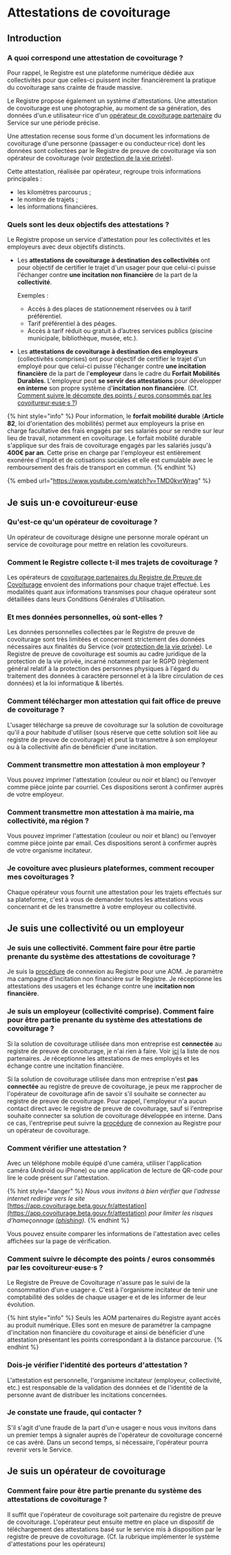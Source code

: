 # Attestations de covoiturage

## Introduction

### A quoi correspond une attestation de covoiturage ? 

Pour rappel, le Registre est une plateforme numérique dédiée aux collectivités pour que celles-ci puissent inciter financièrement la pratique du covoiturage sans crainte de fraude massive.  
  
Le Registre propose également un système d'attestations. Une attestation de covoiturage est une photographie, au moment de sa génération, des données d'un.e utilisateur‧rice d'un [opérateur de covoiturage partenaire](http://covoiturage.beta.gouv.fr/#operateurs) du Service sur une période précise.

Une attestation recense sous forme d'un document les informations de covoiturage d'une personne \(passager‧e ou conducteur‧rice\) dont les données sont collectées par le Registre de preuve de covoiturage via son opérateur de covoiturage \(voir [protection de la vie privée](https://registre-preuve-de-covoiturage.gitbook.io/produit/protectiondonnees)\).

Cette attestation, réalisée par opérateur, regroupe trois informations principales :

* les kilomètres parcourus ; 
* le nombre de trajets ;
* les informations financières.

### Quels sont les deux objectifs des attestations ? 

Le Registre propose un service d'attestation pour les collectivités et les employeurs avec deux objectifs distincts. 

* Les **attestations de covoiturage à destination des collectivités** ont pour objectif de certifier le trajet d'un usager pour que celui-ci puisse l'échanger contre **une incitation non financière** de la part de la **collectivité**.   
  
  Exemples : 

  * Accès à des places de stationnement réservées ou à tarif préférentiel.
  * Tarif préférentiel à des péages.
  * Accès à tarif réduit ou gratuit à d’autres services publics \(piscine municipale, bibliothèque, musée, etc.\).

* Les **attestations de covoiturage à destination des employeurs** \(collectivités comprises\) ont pour objectif de certifier le trajet d'un employé pour que celui-ci puisse l'échanger contre **une incitation financière** de la part de l'**employeur** dans le cadre du **Forfait Mobilités Durables**.  L'employeur peut **se servir des attestations** pour développer **en interne** son propre système d'**incitation non financière**. \(Cf. [Comment suivre le décompte des points / euros consommés par les covoitureur‧euse‧s ?](https://registre-preuve-de-covoiturage.gitbook.io/produit/boite-a-outils/attestations-de-covoiturage#comment-suivre-le-decompte-des-points-euros-consommes-par-les-covoitureur-euse-s)\)

{% hint style="info" %}
Pour information, le **forfait mobilité durable** \(**Article 82**, loi d'orientation des mobilités\) permet aux employeurs la prise en charge facultative des frais engagés par ses salariés pour se rendre sur leur lieu de travail, notamment en covoiturage. Le forfait mobilité durable s'applique sur des frais de covoiturage engagés par les salariés jusqu'à **400€ par an**. Cette prise en charge par l'employeur est entièrement exonérée d'impôt et de cotisations sociales et elle est cumulable avec le remboursement des frais de transport en commun.
{% endhint %}



{% embed url="https://www.youtube.com/watch?v=TMD0kvrWrag" %}

## Je suis un‧e covoitureur‧euse

### Qu'est-ce qu'un opérateur de covoiturage ?

Un opérateur de covoiturage désigne une personne morale opérant un service de covoiturage pour mettre en relation les covoitureurs.

### Comment le Registre collecte t-il mes trajets de covoiturage ?

Les opérateurs de [covoiturage partenaires du Registre de Preuve de Covoiturage](http://covoiturage.beta.gouv.fr/#operateurs) envoient des informations pour chaque trajet effectué. Les modalités quant aux informations transmises pour chaque opérateur sont détaillées dans leurs Conditions Générales d'Utilisation.

### Et mes données personnelles, où sont-elles ?

Les données personnelles collectées par le Registre de preuve de covoiturage sont très limitées et concernent strictement des données nécessaires aux finalités du Service \(voir [protection de la vie privée](https://registre-preuve-de-covoiturage.gitbook.io/produit/protectiondonnees)\). Le Registre de preuve de covoiturage est soumis au cadre juridique de la protection de la vie privée, incarné notamment par le RGPD \(règlement général relatif à la protection des personnes physiques à l'égard du traitement des données à caractère personnel et à la libre circulation de ces données\) et la loi informatique & libertés.

### Comment télécharger mon attestation qui fait office de preuve de covoiturage ?

L'usager télécharge sa preuve de covoiturage sur la solution de covoiturage qu'il a pour habitude d'utiliser \(sous réserve que cette solution soit liée au registre de preuve de covoiturage\) et peut la transmettre à son employeur ou à la collectivité afin de bénéficier d'une incitation.

### Comment transmettre mon attestation à mon employeur ?

Vous pouvez imprimer l'attestation \(couleur ou noir et blanc\) ou l'envoyer comme pièce jointe par courriel. Ces dispositions seront à confirmer auprès de votre employeur.

### Comment transmettre mon attestation à ma mairie, ma collectivité, ma région ?

Vous pouvez imprimer l'attestation \(couleur ou noir et blanc\) ou l'envoyer comme pièce jointe par email. Ces dispositions seront à confirmer auprès de votre organisme incitateur.

### Je covoiture avec plusieurs plateformes, comment recouper mes covoiturages ?

Chaque opérateur vous fournit une attestation pour les trajets effectués sur sa plateforme, c'est à vous de demander toutes les attestations vous concernant et de les transmettre à votre employeur ou collectivité.

## Je suis une collectivité ou un employeur

### Je suis une collectivité. Comment faire pour être partie prenante du système des attestations de covoiturage ?

Je suis la [procédure](https://registre-preuve-de-covoiturage.gitbook.io/produit/mode-aom/onboarding#acces-complet-vous-avez-vote-une-campagne-dincitation-au-covoiturage) de connexion au Registre pour une AOM. Je paramètre ma campagne d'incitation non financière sur le Registre. Je réceptionne les attestations des usagers et les échange contre une i**ncitation non financière**. 

### Je suis un employeur \(collectivité comprise\). Comment faire pour être partie prenante du système des attestations de covoiturage ?

Si la solution de covoiturage utilisée dans mon entreprise est **connectée** au registre de preuve de covoiturage, je n'ai rien à faire. Voir [ici](http://covoiturage.beta.gouv.fr/) la liste de nos partenaires. Je réceptionne les attestations de mes employés et les échange contre une incitation financière. 

Si la solution de covoiturage utilisée dans mon entreprise n'est **pas connectée** au registre de preuve de covoiturage, je peux me rapprocher de l'opérateur de covoiturage afin de savoir s'il souhaite se connecter au registre de preuve de covoiturage. Pour rappel, l'employeur n'a aucun contact direct avec le registre de preuve de covoiturage, sauf si l'entreprise souhaite connecter sa solution de covoiturage développée en interne. Dans ce cas, l'entreprise peut suivre la [procédure](https://app.gitbook.com/@registre-preuve-de-covoiturage/s/produit/api/partenaireoperateur) de connexion au Registre pour un opérateur de covoiturage. 

### Comment vérifier une attestation ?

Avec un téléphone mobile équipé d'une caméra, utiliser l'application caméra \(Android ou iPhone\) ou une application de lecture de QR-code pour lire le code présent sur l'attestation.

{% hint style="danger" %}
_Nous vous invitons à bien vérifier que l'adresse internet redirige vers le site_ [https://app.covoiturage.beta.gouv.fr/attestation](https://app.covoiturage.beta.gouv.fr/attestation) _pour limiter les risques d'hameçonnage \(_[_phishing_](https://fr.wikipedia.org/wiki/Hame%C3%A7onnage)_\)._
{% endhint %}

Vous pouvez ensuite comparer les informations de l'attestation avec celles affichées sur la page de vérification.

### Comment suivre le décompte des points / euros consommés par les covoitureur‧euse‧s ?

Le Registre de Preuve de Covoiturage n'assure pas le suivi de la consommation d'un‧e usager‧e. C'est à l'organisme incitateur de tenir une comptabilité des soldes de chaque usager‧e et de les informer de leur évolution.

{% hint style="info" %}
Seuls les AOM partenaires du Registre ayant accès au produit numérique. Elles sont en mesure de paramétrer la campagne d'incitation non financière du covoiturage et ainsi de bénéficier d'une attestation présentant les points correspondant à la distance parcourue. 
{% endhint %}

### Dois-je vérifier l'identité des porteurs d'attestation ?

L'attestation est personnelle, l'organisme incitateur \(employeur, collectivité, etc.\) est responsable de la validation des données et de l'identité de la personne avant de distribuer les incitations concernées.

### Je constate une fraude, qui contacter ?

S'il s'agit d'une fraude de la part d'un‧e usager‧e nous vous invitons dans un premier temps à signaler auprès de l'opérateur de covoiturage concerné ce cas avéré. Dans un second temps, si nécessaire, l'opérateur pourra revenir vers le Service.

## Je suis un opérateur de covoiturage

### Comment faire pour être partie prenante du système des attestations de covoiturage ? 

Il suffit que l'opérateur de covoiturage soit partenaire du registre de preuve de covoiturage. L'opérateur peut ensuite mettre en place un dispositif de téléchargement des attestations basé sur le service mis à disposition par le registre de preuve de covoiturage. \(Cf. la rubrique implémenter le système d'attestations pour les opérateurs\)

